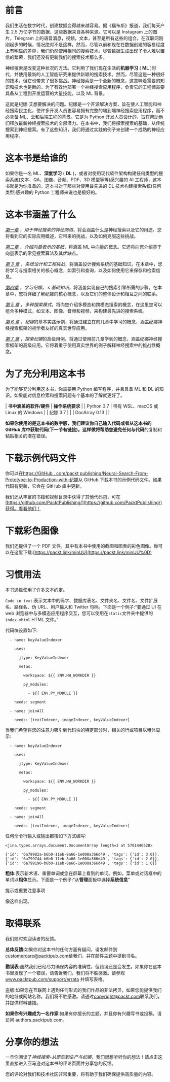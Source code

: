 

# 前言

我们生活在数字时代，创建数据变得越来越容易。据《福布斯》报道，我们每天产生 2.5 万亿字节的数据，这些数据来自各种来源。它可以是 Instagram 上的图片，Telegram 上的语音消息，视频，文本，甚至是所有这些的组合。在互联网刚刚起步的时候，情况绝对不是这样。然而，尽管以前和现在在数据创建的容易程度上有明显的差异，我们仍然使用相同的搜索技术。尽管数据生成出现了令人难以置信的繁荣，我们还没有更新我们的搜索技术那么多。

神经搜索是改变这种状况的方法。它利用了我们现在生活的**机器学习** ( **ML** )时代，并使用最新的人工智能研究来提供新颖的搜索技术。然而，尽管这是一种很好的技术，但它也带来了很多挑战。神经搜索是一个全新的概念，这意味着需要的知识和技术也是新的。为了有效地部署一个神经搜索应用程序，负责它的工程师需要具备从工程到开发运营的大量技能，以及 ML 背景。

这就是纪娜·艾想要解决的问题。纪娜是一个开源解决方案，旨在使人工智能和神经搜索民主化，使许多开发人员更容易拥有完整的端到端神经搜索应用程序，而不必具备 ML、云和后端工程的背景。它是为 Python 开发人员设计的，旨在帮助他们释放最新神经搜索技术的全部潜力。在本书中，我们将探索搜索的基础，从传统搜索到神经搜索。有了这些知识，我们将通过实践的例子来创建一个成熟的神经应用程序。

# 这本书是给谁的

如果你是一名 ML、**深度学习** ( **DL** )，或者对使用现代软件架构构建任何类型的搜索系统(文本、QA、图像、音频、PDF、3D 模型等等)感兴趣的 AI 工程师，这本书就是为你准备的。这本书对于那些对使用最先进的 DL 技术构建搜索系统(任何类型)感兴趣的 Python 工程师来说也是极好的。

# 这本书涵盖了什么

[*第一章*](B17488_01.xhtml#_idTextAnchor014) ，*用于神经搜索的神经网络*，将会涵盖什么是神经搜索以及它的用途。您将看到它的实际应用概述，它带来的挑战，以及如何克服这些挑战。

[*第二章*](B17488_02.xhtml#_idTextAnchor027) 、*介绍向量表示的基础*，将涵盖 ML 中向量的概念。它还将向您介绍基于向量表示的常见搜索算法及其优缺点。

[*第 3 章*](B17488_03.xhtml#_idTextAnchor044) ，*系统设计和工程挑战*，将涵盖设计搜索系统的基础知识。在本章中，您将学习与搜索相关的核心概念，如索引和查询，以及如何使用它来保存和检索信息。

[*第四章*](B17488_04.xhtml#_idTextAnchor054) ，*学习纪娜*， *s 基础知识*，将涵盖实现自己的搜索引擎所需的步骤。在本章中，您将详细了解纪娜的核心概念，以及它们的整体设计和相互之间的联系。

[*第 5 章*](B17488_05.xhtml#_idTextAnchor068) ，*多种搜索模式*，将向您介绍多模态和跨模态搜索的概念，在这里您可以组合多种模式，如文本、图像、音频和视频，来构建最先进的搜索系统。

[*第 6 章*](B17488_06.xhtml#_idTextAnchor085) ，*纪娜*的基本实践示例，将通过建立在前几章中学习的概念，涵盖纪娜神经搜索框架的初学者友好的真实世界应用。

[*第 7 章*](B17488_07.xhtml#_idTextAnchor101) ，*探索纪娜*的高级用例，将通过使用前几章学到的概念，涵盖纪娜神经搜索框架的高级应用。它将着重于使用真实世界的例子解释神经搜索中的挑战性概念。

# 为了充分利用这本书

为了能够充分利用这本书，你需要用 Python 编写程序，并且具备 ML 和 DL 的知识。如果能对信息检索和搜索问题有个基本的了解就更好了。

| **书中涵盖的软件/硬件** | **操作系统要求** |
| Python 3.7 | 带有 WSL、macOS 或 Linux 的 Windows |
| 纪娜 3.7 |  |
| DocArray 0.13 |  |

**如果你使用的是这本书的数字版，我们建议你自己输入代码或者从这本书的 GitHub 库中获取代码(下一节有链接)。这样做将帮助您避免任何与代码**的复制和粘贴相关的潜在错误。

# 下载示例代码文件

你可以在[https://GitHub . com/packt publishing/Neural-Search-From-Prototype-to-Production-with-纪娜](https://github.com/PacktPublishing/Neural-Search-From-Prototype-to-Production-with-Jina)从 GitHub 下载本书的示例代码文件。如果代码有更新，它会在 GitHub 库中更新。

我们还从丰富的书籍和视频目录中获得了其他代码包，可在[https://github.com/PacktPublishing/](https://github.com/PacktPublishing/)获得。看看他们！

# 下载彩色图像

我们还提供了一个 PDF 文件，其中有本书中使用的截图和图表的彩色图像。你可以在这里下载:[https://packt.link/minUU](https://packt.link/minUU%0D)

# 习惯用法

本书通篇使用了许多文本约定。

`Code in text`:表示文本中的码字、数据库表名、文件夹名、文件名、文件扩展名、路径名、伪 URL、用户输入和 Twitter 句柄。下面是一个例子:“要通过 UI 在 web 浏览器中与多模态应用程序交互，您可以使用在`static`文件夹中提供的`index.xhtml` HTML 文件。”

代码块设置如下:

```
  - name: keyValueIndexer

    uses:

      jtype: KeyValueIndexer

      metas:

        workspace: ${{ ENV.HW_WORKDIR }}

        py_modules:

          - ${{ ENV.PY_MODULE }}

    needs: segment

  - name: joinAll

    needs: [textIndexer, imageIndexer, keyValueIndexer]
```

当我们希望将您的注意力吸引到代码块的特定部分时，相关的行或项目以粗体显示:

```
  - name: keyValueIndexer

    uses:

      jtype: KeyValueIndexer

      metas:

        workspace: ${{ ENV.HW_WORKDIR }}

        py_modules:

          - ${{ ENV.PY_MODULE }}

    needs: segment

  - name: joinAll

    needs: [textIndexer, imageIndexer, keyValueIndexer]
```

任何命令行输入或输出都按如下方式编写:

```
<jina.types.arrays.document.DocumentArray length=3 at 5701440528>

{'id': '6a79982a-b6b0-11eb-8a66-1e008a366d49', 'tags': {'id': 3.0}},
{'id': '6a799744-b6b0-11eb-8a66-1e008a366d49', 'tags': {'id': 2.0}},
{'id': '6a799190-b6b0-11eb-8a66-1e008a366d49', 'tags': {'id': 1.0}}
```

**粗体**:表示新术语、重要单词或您在屏幕上看到的单词。例如，菜单或对话框中的单词以**粗体**显示。下面是一个例子:“从**管理**面板中选择**系统信息**”

提示或重要注意事项

像这样出现。

# 取得联系

我们随时欢迎读者的反馈。

**总体反馈**:如果你对这本书的任何方面有疑问，请发邮件到[customercare@packtpub.com](https://customercare@packtpub.com)给我们，并在邮件主题中提到书名。

**勘误表**:虽然我们已经尽力确保内容的准确性，但错误还是会发生。如果你在这本书里发现了一个错误，请告诉我们，我们将不胜感激。请参观 www.packtpub.com/support/errata 并填写表格。

盗版:如果您在互联网上遇到任何形式的我们作品的非法拷贝，如果您能提供我们的地址或网站名称，我们将不胜感激。请通过[copyright@packt.com](https://copyright@packt.com)联系我们，并提供材料链接。

**如果你有兴趣成为一名作家**:如果有你擅长的主题，并且你有兴趣写书或投稿，请访问 authors.packtpub.com。

# 分享你的想法

一旦你阅读了*神经搜索-从原型到生产与纪娜*，我们很想听听你的想法！请点击这里直接进入亚马逊对这本书的评论页面并分享您的反馈。

您的评论对我们和技术社区非常重要，将有助于我们确保提供高质量的内容。